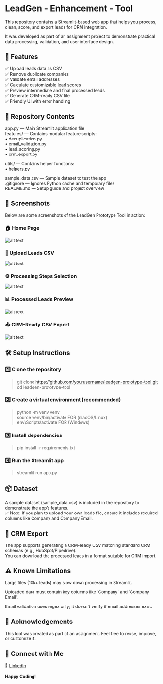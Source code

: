 # LeadGen - Enhancement - Tool
This repository contains a Streamlit-based web app that helps you process, clean, score, and export leads for CRM integration.<br>

It was developed as part of an assignment project to demonstrate practical data processing, validation, and user interface design.

## 🚀 Features
✅ Upload leads data as CSV <br>
✅ Remove duplicate companies <br>
✅ Validate email addresses <br>
✅ Calculate customizable lead scores <br>
✅ Preview intermediate and final processed leads <br>
✅ Generate CRM-ready CSV file <br>
✅ Friendly UI with error handling<br>


## 📂 Repository Contents
app.py — Main Streamlit application file <br>
features/ — Contains modular feature scripts:<br>
• deduplication.py<br>
• email_validation.py<br>
• lead_scoring.py<br>
• crm_export.py<br>

utils/ — Contains helper functions:<br>
• helpers.py<br>

sample_data.csv — Sample dataset to test the app<br>
.gitignore — Ignores Python cache and temporary files<br>
README.md — Setup guide and project overview

## 📸 Screenshots
Below are some screenshots of the LeadGen Prototype Tool in action:

### 🏠 Home Page
![alt text](<WhatsApp Image 2025-07-07 at 20.35.20_7e8ee3ef.jpg>)

### 📂 Upload Leads CSV
![alt text](<WhatsApp Image 2025-07-07 at 20.35.18_e5b37640.jpg>)

### ⚙️ Processing Steps Selection
![alt text](<WhatsApp Image 2025-07-07 at 20.35.19_edb12537.jpg>)

### 📊 Processed Leads Preview
![alt text](<WhatsApp Image 2025-07-07 at 20.35.20_645ec2e6.jpg>)

### 📤 CRM-Ready CSV Export
![alt text](<WhatsApp Image 2025-07-07 at 20.35.19_17287c44.jpg>)

## 🛠️ Setup Instructions
### 1️⃣ Clone the repository
>git clone https://github.com/yourusername/leadgen-prototype-tool.git<br>
cd leadgen-prototype-tool

### 2️⃣ Create a virtual environment (recommended)
>python -m venv venv<br>
>source venv/bin/activate   FOR  (macOS/Linux) <br>
>env\Scripts\activate     FOR  (Windows) <br>

### 3️⃣ Install dependencies
>pip install -r requirements.txt

### 4️⃣ Run the Streamlit app
>streamlit run app.py


## 📦 Dataset
A sample dataset (sample_data.csv) is included in the repository to demonstrate the app’s features.<br>
✅ Note: If you plan to upload your own leads file, ensure it includes required columns like Company and Company Email.

## 📝 CRM Export
The app supports generating a CRM-ready CSV matching standard CRM schemas (e.g., HubSpot/Pipedrive).<br>
You can download the processed leads in a format suitable for CRM import.

## ⚠️ Known Limitations
Large files (10k+ leads) may slow down processing in Streamlit.<br>

Uploaded data must contain key columns like 'Company' and 'Company Email'.<br>

Email validation uses regex only; it doesn't verify if email addresses exist.

## 🙌 Acknowledgements
This tool was created as part of an assignment.
Feel free to reuse, improve, or customize it.

## 📩 Connect with Me
🔗 [LinkedIn](https://www.linkedin.com/in/swati-badola-b28a2722a/)

#### Happy Coding!